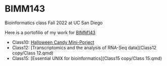 # BIMM143
Bioinformatics class Fall 2022 at UC San Diego

Here is a portofilio of my work for  [BIMM143](https://bioboot.github.io/bimm143_F22/)

- Class10: [Halloween Candy Mini-Porject](Class10/Class10.qmd)
- Class12: [Transcriptomics and the analysis of RNA-Seq data](Class12 copy/Class 12.qmd)
- Class15: [Essential UNIX for bioinformatics](Class15 copy/Class 15.qmd)
